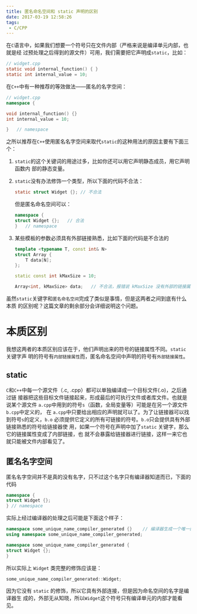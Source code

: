 ```yaml
---
title: 匿名命名空间和 static 声明的区别
date: 2017-03-19 12:58:26
tags:
 - C/CPP
---
```


在`C`语言中，如果我们想要一个符号只在文件内部（严格来说是编译单元内部，也就是经
过预处理之后得到的源文件）可用，我们需要把它声明成`static`，比如：

```c
// widget.cpp
static void internal_function() { }
static int internal_value = 10;
```

在`C++`中有一种推荐的等效做法——匿名的名字空间：

``` c++
// widget.cpp
namespace {

void internal_function() {}
int internal_value = 10;

}   // namespace
```

之所以推荐在`C++`使用匿名名字空间来取代`static`的这种用法的原因主要有下面三个：

1. `static`的这个关键词的用途过多，比如你还可以用它声明静态成员，用它声明函数内
   部的静态变量。

2. `static`没有办法修饰一个类型，所以下面的代码不合法：

    ```c
    static struct Widget {}; // 不合法
    ```

    但是匿名命名空间可以：

    ```c++
    namespace {
    struct Widget {};   // 合法
    }   // namespace
    ```

3. 某些模板的参数必须具有外部链接熟悉，比如下面的代码是不合法的

   ```c++
   template <typename T, const int& N>
   struct Array {
       T data[N];
   };

   static const int kMaxSize = 10;

   Array<int, kMaxSize> data;   // 不合法，报错说 kMaxSize 没有外部的链接属性
   ```

虽然`static`关键字和`匿名命名空间`完成了类似是事情，但是这两者之间到底有什么本质
的区别呢？这篇文章的剩余部分会详细说明这个问题。

<!--more-->

# 本质区别

我想这两者的本质区别应该在于，他们声明出来的符号的链接属性不同。`static`关键字声
明的符号有`内部链接属性`而，匿名命名空间中声明的符号有`外部链接属性`。

## static

`C`和`C++`中每一个源文件（.c, .cpp）都可以单独编译成一个目标文件(.o)，之后通过链
接器把这些目标文件链接起来，形成最后的可执行文件或者库文件。也就是说某个源文件
`a.cpp`中用到的符号`s`（函数，全局变量等）可能是在另一个源文件`b.cpp`中定义的，
在 `a.cpp`中只要给出相应的声明就可以了。为了让链接器可以找到符号`s`的定义，`b.o`
必须提供它定义的所有可链接的符号。`b.o`只会提供具有外部链接熟悉的符号给链接器使
用，如果一个符号在声明中加了`static` 关键字，那么它的链接属性变成了内部链接，也
就不会暴露给链接器进行链接，这样一来它也就只能被文件内部看见了。

## 匿名名字空间

匿名名字空间并不是真的没有名字，只不过这个名字只有编译器知道而已，下面的代码

```c++
namespace {
struct Widget {};
} // namespace
```

实际上经过编译器的处理之后可能是下面这个样子：

```c++
namespace some_unique_name_compiler_generated {}    // 编译器生成一个唯一的名字
using namespace some_unique_name_compiler_generated;

namespace some_unique_name_compiler_generated {
struct Widget {};
}
```

所以实际上 `Widget` 类完整的修饰应该是：

```c++
some_unique_name_compiler_generated::Widget;
```

因为它没有 `static` 的修饰，所以它具有外部连接，但是因为命名空间的名字是编译器生
成的，外部无从知晓，所以`Widget`这个符号只有编译单元的内部才能看见。
